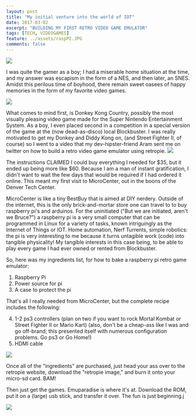 ```yaml
---
layout: post
title: "My initial venture into the world of IOT"
date: 2017-03-02
excerpt: "BUILDING MY FIRST RETRO VIDEO GAME EMULATOR"
tags: [TECH, VIDEOGAMES]
feature: ../assets/raspPI.JPG
comments: false
---
```

<img src="http://blog.petrockblock.com/wp-content/uploads/2016/01/Pixel-Art.png
"/>

I was quite the gamer as a boy; I had a miserable home situation at the time, and my answer was escapism in the form of a NES, and then later, an SNES. Amidst this perilous time of boyhood, there remain sweet oasees of happy memories in the form of my favorite video games.


<img src="https://upload.wikimedia.org/wikipedia/en/c/c1/Dkc_snes_boxart.jpg"/>

What comes to mind first, is Donkey Kong Country, possibly the most visually pleasing video game made for the Super Nintendo Entertainment System. As a boy, I even placed second in a competition in a special version of the game at the (now dead-as-disco) local Blockbuster. I was really motivated to get my Donkey and Diddy Kong on, (and Street Fighter II, of course) so I went to a video that my dev-hipster-friend Aram sent me on twitter on how to build a retro video game emulator using retropie.
<img src="https://scontent-dft4-2.xx.fbcdn.net/v/t1.0-9/16938788_10208951281674947_2259758776705550138_n.jpg?oh=2613f7172232f58af43cd84e2f7e9b56&oe=593C653F"/>

The instructions CLAIMED I could buy everything I needed for $35, but it ended up being more like $60. Because I am a man of instant gratification, I didn't want to wait the few days that would be required if I had ordered it online. This meant my first visit to MicroCenter, out in the boons of the Denver Tech Center.

MicroCenter is like a tiny BestBuy that is aimed at DIY nerdery. Outside of the internet, this is the only brick-and-mortar store one can travel to to buy raspberry pi's and arduinos. For the uninitiated ("But we are initiated, aren't we Bruce?") a raspberry pi is a very small computer that can be programmed in Linux for a variety of tasks, known intriguingly as the Internet of Things or IOT. Home automation, Nerf Turrents, simple robotics: the pi is very interesting to me because it turns untagible work (code) into tangible physicality! My tangible interests in this case being, to be able to play every game I had ever owned or rented from Blockbuster.

So, here was my ingredients list, for how to bake a raspberry pi retro game emulator:

  1. Raspberry Pi
  2. Power source for pi
  3. A case to protect the pi

That's all I really needed from MicroCenter, but the complete recipe includes the following:

  4. 1-2 ps3 controllers (plan on two if you want to rock Mortal Kombat or Street Fighter II or Mario Kart) (also, don't be a cheap-ass like I was and go off-brand; this presented itself with numerous configuration problems. Go ps3 or Go Home!)
  5. HDMI cable


<img src="https://scontent-dft4-2.xx.fbcdn.net/v/t1.0-9/17022478_10208951314835776_2213112353550773510_n.jpg?oh=5bc5ff2f1147d26044ddc6b20fd7646e&oe=596A1D95"/>

Once all of the "ingredients" are purchased, just head your ass over to the retropie website, download the "retropie image," and burn it onto your micro-sd card. BAM!

Then just get the games. Emuparadise is where it's at. Download the ROM, put it on a (large) usb stick, and transfer it over. The fun is just beginning.j


<img src="https://scontent-dft4-2.xx.fbcdn.net/v/t1.0-0/p370x247/17022300_10208951326116058_2302929128461407671_n.jpg?oh=dbcae6f3482cf744bcf8fa1839a580f9&oe=596BBE2B"/>
<!-- <img src="https://upload.wikimedia.org/wikipedia/en/c/c1/Dkc_snes_boxart.jpg"/> -->


<!-- end slipsum code -->
